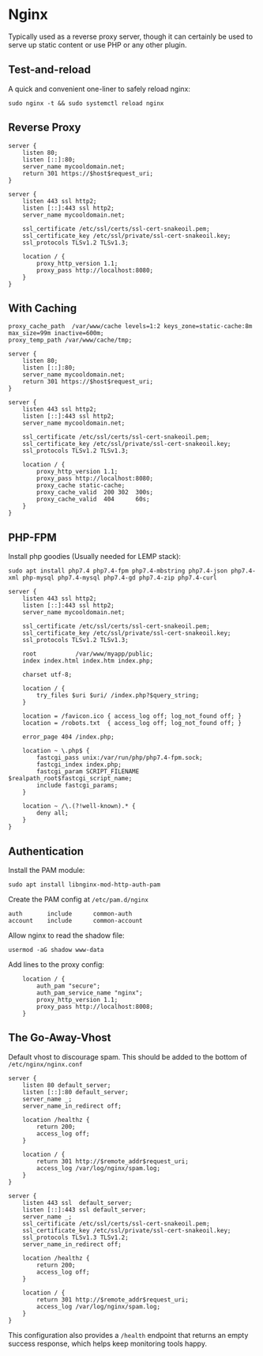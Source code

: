 # Nginx

Typically used as a reverse proxy server, though it can certainly be used to serve up static content or use PHP or any other plugin. 

## Test-and-reload

A quick and convenient one-liner to safely reload nginx: 

    sudo nginx -t && sudo systemctl reload nginx

## Reverse Proxy

```nginx
server {
    listen 80;
    listen [::]:80;
    server_name mycooldomain.net; 
    return 301 https://$host$request_uri;
}

server {
    listen 443 ssl http2;
    listen [::]:443 ssl http2;
    server_name mycooldomain.net; 

    ssl_certificate /etc/ssl/certs/ssl-cert-snakeoil.pem;
    ssl_certificate_key /etc/ssl/private/ssl-cert-snakeoil.key;
    ssl_protocols TLSv1.2 TLSv1.3;

    location / {
        proxy_http_version 1.1;
        proxy_pass http://localhost:8080;
    }
}
```

## With Caching

```nginx
proxy_cache_path  /var/www/cache levels=1:2 keys_zone=static-cache:8m max_size=99m inactive=600m;
proxy_temp_path /var/www/cache/tmp; 

server {
    listen 80;
    listen [::]:80;
    server_name mycooldomain.net; 
    return 301 https://$host$request_uri;
}

server {
    listen 443 ssl http2;
    listen [::]:443 ssl http2;
    server_name mycooldomain.net; 

    ssl_certificate /etc/ssl/certs/ssl-cert-snakeoil.pem;
    ssl_certificate_key /etc/ssl/private/ssl-cert-snakeoil.key;
    ssl_protocols TLSv1.2 TLSv1.3;

    location / {
        proxy_http_version 1.1;
        proxy_pass http://localhost:8080;
        proxy_cache static-cache;
      	proxy_cache_valid  200 302  300s;
      	proxy_cache_valid  404      60s;
    }
}
```

## PHP-FPM 

Install php goodies (Usually needed for LEMP stack):

    sudo apt install php7.4 php7.4-fpm php7.4-mbstring php7.4-json php7.4-xml php-mysql php7.4-mysql php7.4-gd php7.4-zip php7.4-curl

```nginx
server {
    listen 443 ssl http2;
    listen [::]:443 ssl http2;
    server_name mycooldomain.net; 

    ssl_certificate /etc/ssl/certs/ssl-cert-snakeoil.pem;
    ssl_certificate_key /etc/ssl/private/ssl-cert-snakeoil.key;
    ssl_protocols TLSv1.2 TLSv1.3;
    
    root           /var/www/myapp/public;
    index index.html index.htm index.php;

    charset utf-8;

    location / {
        try_files $uri $uri/ /index.php?$query_string;
    }

    location = /favicon.ico { access_log off; log_not_found off; }
    location = /robots.txt  { access_log off; log_not_found off; }

    error_page 404 /index.php;

    location ~ \.php$ {
        fastcgi_pass unix:/var/run/php/php7.4-fpm.sock;
        fastcgi_index index.php;
        fastcgi_param SCRIPT_FILENAME $realpath_root$fastcgi_script_name;
        include fastcgi_params;
    }

    location ~ /\.(?!well-known).* {
        deny all;
    }
}
```

## Authentication

Install the PAM module:

    sudo apt install libnginx-mod-http-auth-pam

Create the PAM config at `/etc/pam.d/nginx`

    auth       include      common-auth
    account    include      common-account

Allow nginx to read the shadow file:

    usermod -aG shadow www-data 

Add lines to the proxy config:

```
    location / {
        auth_pam "secure";
        auth_pam_service_name "nginx";
        proxy_http_version 1.1;
        proxy_pass http://localhost:8008;
    }
```

## The Go-Away-Vhost

Default vhost to discourage spam. This should be added to the bottom of `/etc/nginx/nginx.conf`

```
server {
    listen 80 default_server;
    listen [::]:80 default_server;
    server_name _;
    server_name_in_redirect off;

    location /healthz {
        return 200;
        access_log off; 
    }

    location / {
        return 301 http://$remote_addr$request_uri;
        access_log /var/log/nginx/spam.log; 
    }
}

server {
    listen 443 ssl  default_server;
    listen [::]:443 ssl default_server;
    server_name _;
    ssl_certificate /etc/ssl/certs/ssl-cert-snakeoil.pem;
    ssl_certificate_key /etc/ssl/private/ssl-cert-snakeoil.key;
    ssl_protocols TLSv1.3 TLSv1.2;
    server_name_in_redirect off;

    location /healthz {
        return 200;
        access_log off; 
    }

    location / {
        return 301 http://$remote_addr$request_uri;
        access_log /var/log/nginx/spam.log; 
    }
}
```

This configuration also provides a `/health` endpoint that returns an empty success response, which helps keep monitoring tools happy.  